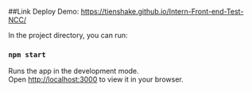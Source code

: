 ##Link Deploy Demo: https://tienshake.github.io/Intern-Front-end-Test-NCC/

In the project directory, you can run:

### `npm start`

Runs the app in the development mode.\
Open [http://localhost:3000](http://localhost:3000) to view it in your browser.
